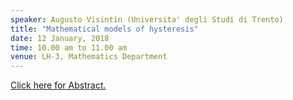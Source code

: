 ```yaml
---
speaker: Augusto Visintin (Universita' degli Studi di Trento)
title: "Mathematical models of hysteresis"
date: 12 January, 2018
time: 10.00 am to 11.00 am
venue: LH-3, Mathematics Department
---
```


<a href="math.iisc.ac.in/Visintin-Hysteresis2018(abstract).pdf">Click here for Abstract.</a>
